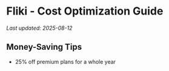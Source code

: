 # Fliki - Cost Optimization Guide

*Last updated: 2025-08-12*

## Money-Saving Tips

- 25% off premium plans for a whole year

